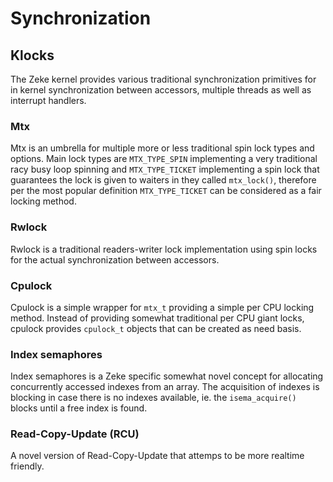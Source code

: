 Synchronization
===============

Klocks
------

The Zeke kernel provides various traditional synchronization primitives
for in kernel synchronization between accessors, multiple threads as
well as interrupt handlers.

### Mtx

Mtx is an umbrella for multiple more or less traditional spin lock types
and options. Main lock types are `MTX_TYPE_SPIN` implementing a very
traditional racy busy loop spinning and `MTX_TYPE_TICKET` implementing a
spin lock that guarantees the lock is given to waiters in they called
`mtx_lock()`, therefore per the most popular definition `MTX_TYPE_TICKET`
can be considered as a fair locking method.

### Rwlock

Rwlock is a traditional readers-writer lock implementation using spin
locks for the actual synchronization between accessors.

### Cpulock

Cpulock is a simple wrapper for `mtx_t` providing a simple per CPU
locking method. Instead of providing somewhat traditional per CPU giant
locks, cpulock provides `cpulock_t` objects that can be created as need
basis.

### Index semaphores

Index semaphores is a Zeke specific somewhat novel concept for
allocating concurrently accessed indexes from an array. The acquisition
of indexes is blocking in case there is no indexes available, ie. the
`isema_acquire()` blocks until a free index is
found.

### Read-Copy-Update (RCU)

A novel version of Read-Copy-Update that attemps to be more realtime
friendly.

